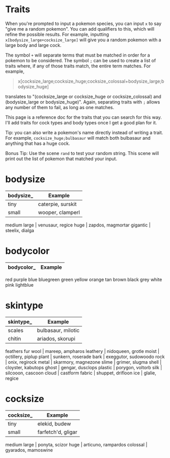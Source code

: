 # Traits
When you're prompted to input a pokemon species, you can input `x` to say "give me a random pokemon". You can add qualifiers to this, which will refine the possible results. For example, inputting `x[bodysize_large+cocksize_large]` will give you a random pokemon with a large body and large cock.

The symbol `+` will separate terms that must be matched in order for a pokemon to be considered. The symbol `;` can be used to create a list of traits where, if any of those traits match, the entire term matches. For example,

> x[cocksize_large;cocksize_huge;cocksize_colossal+bodysize_large;bodysize_huge]

translates to "(cocksize_large or cocksize_huge or cocksize_colossal) and (bodysize_large or bodysize_huge)". Again, separating traits with `;` allows any number of them to fail, as long as one matches.

This page is a reference doc for the traits that you can search for this way. I'll add traits for cock types and body types once I get a good plan for it.

Tip: you can also write a pokemon's name directly instead of writing a trait. For example, `cocksize_huge;bulbasaur` will match both bulbasaur and anything that has a huge cock.

Bonus Tip: Use the scene `rand` to test your random string. This scene will print out the list of pokemon that matched your input.

# bodysize
bodysize_ | Example
--------- | -------
tiny | caterpie, surskit
small | wooper, clamperl
medium
large | venusaur, regice
huge | zapdos, magmortar
gigantic | steelix, dialga

# bodycolor
bodycolor_ | Example
---------- | -------
red
purple
blue
bluegreen
green
yellow
orange
tan
brown
black
grey
white
pink
lightblue

# skintype
skintype_ | Example
--------- | -------
scales | bulbasaur, milotic
chitin | ariados, skorupi
feathers
fur
wool | mareep, ampharos
leathery | nidoqueen, grotle
moist | octillery, piplup
plant | sunkern, roserade
bark | exeggutor, sudowoodo
rock | onix, regirock
metal | skarmory, magnezone
slime | grimer, slugma
shell | cloyster, kabutops
ghost | gengar, dusclops
plastic | porygon, voltorb
silk | silcooon, cascoon
cloud | castform
fabric | shuppet, drifloon
ice | glalie, regice

# cocksize
cocksize_ | Example
--------- | -------
tiny | elekid, budew
small | farfetch'd, gligar
medium
large | ponyta, scizor
huge | articuno, rampardos
colossal | gyarados, mamoswine